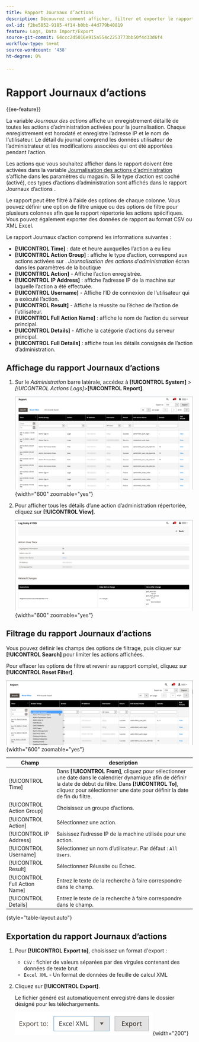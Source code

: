 ```yaml
---
title: Rapport Journaux d’actions
description: Découvrez comment afficher, filtrer et exporter le rapport Journal d’actions , qui fournit un enregistrement détaillé de toutes les actions d’administration activées dans les journaux.
exl-id: f2be5852-9185-4f14-b0bb-44d779b40819
feature: Logs, Data Import/Export
source-git-commit: 64ccc2d5016e915a554c2253773bb50f4d33d6f4
workflow-type: tm+mt
source-wordcount: '438'
ht-degree: 0%

---
```


# Rapport Journaux d’actions

{{ee-feature}}

La variable _Journaux des actions_ affiche un enregistrement détaillé de toutes les actions d’administration activées pour la journalisation. Chaque enregistrement est horodaté et enregistre l’adresse IP et le nom de l’utilisateur. Le détail du journal comprend les données utilisateur de l’administrateur et les modifications associées qui ont été apportées pendant l’action.

Les actions que vous souhaitez afficher dans le rapport doivent être activées dans la variable [Journalisation des actions d’administration](action-log.md) s’affiche dans les paramètres du magasin. Si le type d’action est coché (activé), ces types d’actions d’administration sont affichés dans le rapport Journaux d’actions .

Le rapport peut être filtré à l&#39;aide des options de chaque colonne. Vous pouvez définir une option de filtre unique ou des options de filtre pour plusieurs colonnes afin que le rapport répertorie les actions spécifiques. Vous pouvez également exporter des données de rapport au format CSV ou XML Excel.

Le rapport Journaux d’action comprend les informations suivantes :

- **[!UICONTROL Time]** : date et heure auxquelles l’action a eu lieu
- **[!UICONTROL Action Group]** : affiche le type d’action, correspond aux actions activées sur . _Journalisation des actions d’administration_ écran dans les paramètres de la boutique
- **[!UICONTROL Action]** - Affiche l’action enregistrée.
- **[!UICONTROL IP Address]** : affiche l’adresse IP de la machine sur laquelle l’action a été effectuée.
- **[!UICONTROL Username]** - Affiche l’ID de connexion de l’utilisateur qui a exécuté l’action.
- **[!UICONTROL Result]** - Affiche la réussite ou l’échec de l’action de l’utilisateur.
- **[!UICONTROL Full Action Name]** : affiche le nom de l’action du serveur principal.
- **[!UICONTROL Details]** - Affiche la catégorie d’actions du serveur principal.
- **[!UICONTROL Full Details]** : affiche tous les détails consignés de l’action d’administration.

## Affichage du rapport Journaux d’actions

1. Sur le _Administration_ barre latérale, accédez à **[!UICONTROL System]** > _[!UICONTROL Actions Logs]_>**[!UICONTROL Report]**.

   ![Logs d’action](./assets/action-log-report.png){width="600" zoomable="yes"}

1. Pour afficher tous les détails d’une action d’administration répertoriée, cliquez sur **[!UICONTROL View]**.

   ![Détails de l’entrée du journal d’action](./assets/action-log-report-view.png){width="600" zoomable="yes"}

## Filtrage du rapport Journaux d’actions

Vous pouvez définir les champs des options de filtrage, puis cliquer sur **[!UICONTROL Search]** pour limiter les actions affichées.

Pour effacer les options de filtre et revenir au rapport complet, cliquez sur **[!UICONTROL Reset Filter]**.

![Filtres de rapports du journal des actions](./assets/action-log-report-filters.png){width="600" zoomable="yes"}

| Champ | description |
|--- |--- |
| [!UICONTROL Time] | Dans **[!UICONTROL From]**, cliquez pour sélectionner une date dans le calendrier dynamique afin de définir la date de début du filtre. Dans **[!UICONTROL To]**, cliquez pour sélectionner une date pour définir la date de fin du filtre. |
| [!UICONTROL Action Group] | Choisissez un groupe d’actions. |
| [!UICONTROL Action] | Sélectionnez une action. |
| [!UICONTROL IP Address] | Saisissez l’adresse IP de la machine utilisée pour une action. |
| [!UICONTROL Username] | Sélectionnez un nom d’utilisateur. Par défaut : `All Users`. |
| [!UICONTROL Result] | Sélectionnez Réussite ou Échec. |
| [!UICONTROL Full Action Name] | Entrez le texte de la recherche à faire correspondre dans le champ. |
| [!UICONTROL Details] | Entrez le texte de la recherche à faire correspondre dans le champ. |

{style="table-layout:auto"}

## Exportation du rapport Journaux d’actions

1. Pour **[!UICONTROL Export to]**, choisissez un format d&#39;export :

   - `CSV` : fichier de valeurs séparées par des virgules contenant des données de texte brut
   - `Excel XML` - Un format de données de feuille de calcul XML

1. Cliquez sur **[!UICONTROL Export]**.

   Le fichier généré est automatiquement enregistré dans le dossier désigné pour les téléchargements.

   ![Exportation du rapport Journaux d’action](./assets/action-log-report-export.png){width="200"}
